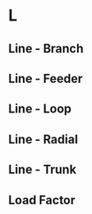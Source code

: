 # L

## Line - Branch

## Line - Feeder

## Line - Loop

## Line - Radial

## Line - Trunk

## Load Factor
